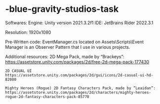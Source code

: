 # -blue-gravity-studios-task


Softwares:
	Engine: Unity version 2021.3.2f1
	IDE: JetBrains Rider 2022.3.1


Resolution:
	1920x1080

Pre-Written code:
	EventManager.cs located on Assets\Scripts\Event Manager  is an Observer Pattern that I use in various projects.


Additional resources:
	2D Mega Pack, made by “Brackeys”: 
	https://assetstore.unity.com/packages/2d/free-2d-mega-pack-177430
	
	2D CASUAL UI
	https://assetstore.unity.com/packages/2d/gui/icons/2d-casual-ui-hd-82080
	
	Mighty Heroes (Rogue) 2D Fantasy Characters Pack, made by ”Leaidan”:
	https://assetstore.unity.com/packages/2d/characters/mighty-heroes-rogue-2d-fantasy-characters-pack-85770

